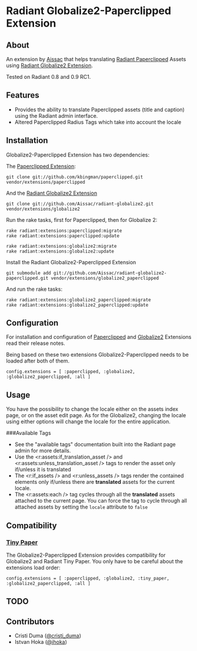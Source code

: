 Radiant Globalize2-Paperclipped Extension
===

About
---

An extension by [Aissac][aissac] that helps translating [Radiant Paperclipped][pc] Assets using [Radiant Globalize2 Extension][arg2].

Tested on Radiant 0.8 and 0.9 RC1.

Features
---

* Provides the ability to translate Paperclipped assets (title and caption) using the Radiant admin interface.
* Altered Paperclipped Radius Tags which take into account the locale

Installation
---

Globalize2-Paperclipped Extension has two dependencies:

The [Paperclipped Extension][pc]:

    git clone git://github.com/kbingman/paperclipped.git vendor/extensions/paperclipped

And the [Radiant Globalize2 Extension][arg2]

    git clone git://github.com/Aissac/radiant-globalize2.git vendor/extensions/globalize2

Run the rake tasks, first for Paperclipped, then for Globalize 2:
  
    rake radiant:extensions:paperclipped:migrate
    rake radiant:extensions:paperclipped:update
  
    rake radiant:extensions:globalize2:migrate
    rake radiant:extensions:globalize2:update

Install the Radiant Globalize2-Paperclipped Extension

    git submodule add git://github.com/Aissac/radiant-globalize2-paperclipped.git vendor/extensions/globalize2_paperclipped
    
And run the rake tasks:

    rake radiant:extensions:globalize2_paperclipped:migrate
    rake radiant:extensions:globalize2_paperclipped:update
    
Configuration
---

For installation and configuration of [Paperclipped][pc] and [Globalize2][arg2] Extensions read their release notes.

Being based on these two extensions Globalize2-Paperclipped needs to be loaded after both of them.

    config.extensions = [ :paperclipped, :globalize2, :globalize2_paperclipped, :all ]
    
Usage
---

You have the possibility to change the locale either on the assets index page, or on the asset edit page. As for the Globalize2, changing the locale using either options will change the locale for the entire application.

###Available Tags

* See the "available tags" documentation built into the Radiant page admin for more details.
* Use the <r:assets:if_translation_asset /> and <r:assets:unless_translation_asset /> tags to render the asset only if/unless it is translated
* The <r:if_assets /> and <r:unless_assets /> tags render the contained elements only if/unless there are **translated** assets for the current locale.
* The <r:assets:each /> tag cycles through all the **translated** assets attached to the current page. You can force the tag to cycle through all attached assets by setting the `locale` attribute to `false`
    
Compatibility
---

### [Tiny Paper][tp]

The Globalize2-Paperclipped Extension provides compatibility for Globalize2 and Radiant Tiny Paper. You only have to be careful about the extensions load order:

    config.extensions = [ :paperclipped, :globalize2, :tiny_paper, :globalize2_paperclipped, :all ]

TODO
---

Contributors
---

* Cristi Duma ([@cristi_duma][cd])
* Istvan Hoka ([@ihoka][ih])

[aissac]:http://aissac.ro
[radiant]:http://radiantcms.org/
[arg2p]:http://blog.aissac.ro/radiant/globalize2-paperclipped-extension/
[pc]:http://github.com/kbingman/paperclipped/
[arg2]:http://blog.aissac.ro/radiant/globalize2-extension/
[tp]:http://github.com/Aissac/radiant-tiny-paper-extension/

[cd]: http://twitter.com/cristi_duma
[ih]: http://twitter.com/ihoka
